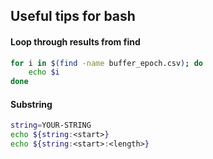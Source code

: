 ## Useful tips for bash
#### Loop through results from find
```bash
for i in $(find -name buffer_epoch.csv); do 
    echo $i 
done
```

#### Substring
```bash
string=YOUR-STRING
echo ${string:<start>}
echo ${string:<start>:<length>}
```